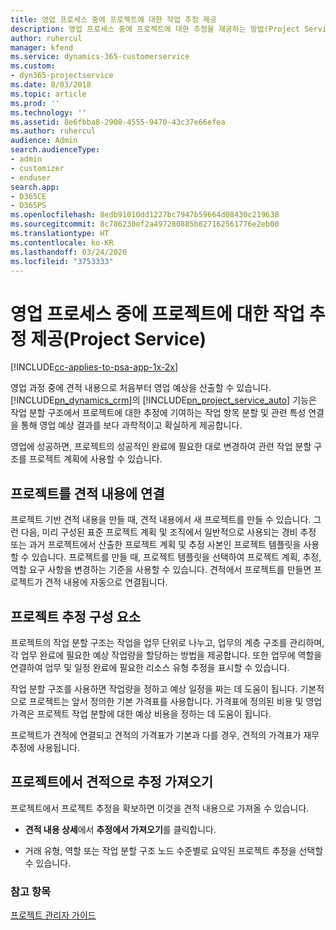 ```yaml
---
title: 영업 프로세스 중에 프로젝트에 대한 작업 추정 제공
description: 영업 프로세스 중에 프로젝트에 대한 추정을 제공하는 방법(Project Service)
author: ruhercul
manager: kfend
ms.service: dynamics-365-customerservice
ms.custom:
- dyn365-projectservice
ms.date: 8/03/2018
ms.topic: article
ms.prod: ''
ms.technology: ''
ms.assetid: 8e6fbba8-2908-4555-9470-43c37e66efea
ms.author: ruhercul
audience: Admin
search.audienceType:
- admin
- customizer
- enduser
search.app:
- D365CE
- D365PS
ms.openlocfilehash: 8edb91010dd1227bc7947b59664d08430c219638
ms.sourcegitcommit: 8c786230ef2a497280885b827162561776e2eb00
ms.translationtype: HT
ms.contentlocale: ko-KR
ms.lasthandoff: 03/24/2020
ms.locfileid: "3753333"
---
```

# <a name="provide-work-estimates-for-a-project-during-the-sales-process-project-service"></a>영업 프로세스 중에 프로젝트에 대한 작업 추정 제공(Project Service)

[!INCLUDE[cc-applies-to-psa-app-1x-2x](../includes/cc-applies-to-psa-app-1x-2x.md)]

영업 과정 중에 견적 내용으로 처음부터 영업 예상을 산출할 수 있습니다. [!INCLUDE[pn_dynamics_crm](../includes/pn-dynamics-crm.md)]의 [!INCLUDE[pn_project_service_auto](../includes/pn-project-service-auto.md)] 기능은 작업 분할 구조에서 프로젝트에 대한 추정에 기여하는 작업 항목 분할 및 관련 특성 연결을 통해 영업 예상 결과를 보다 과학적이고 확실하게 제공합니다.  
  
 영업에 성공하면, 프로젝트의 성공적인 완료에 필요한 대로 변경하여 관련 작업 분할 구조를 프로젝트 계획에 사용할 수 있습니다.  
  
## <a name="link-a-project-to-a-quote-line"></a>프로젝트를 견적 내용에 연결  
 프로젝트 기반 견적 내용을 만들 때, 견적 내용에서 새 프로젝트를 만들 수 있습니다. 그런 다음, 미리 구성된 표준 프로젝트 계획 및 조직에서 일반적으로 사용되는 경비 추정 또는 과거 프로젝트에서 산출한 프로젝트 계획 및 추정 사본인 프로젝트 템플릿을 사용할 수 있습니다. 프로젝트를 만들 때, 프로젝트 템플릿을 선택하여 프로젝트 계획, 추정, 역할 요구 사항을 변경하는 기준을 사용할 수 있습니다. 견적에서 프로젝트를 만들면 프로젝트가 견적 내용에 자동으로 연결됩니다.  
  
## <a name="project-estimate-components"></a>프로젝트 추정 구성 요소  
 프로젝트의 작업 분할 구조는 작업을 업무 단위로 나누고, 업무의 계층 구조를 관리하며, 각 업무 완료에 필요한 예상 작업량을 할당하는 방법을 제공합니다. 또한 업무에 역할을 연결하여 업무 및 일정 완료에 필요한 리소스 유형 추정을 표시할 수 있습니다.  
  
 작업 분할 구조를 사용하면 작업량을 정하고 예상 일정을 짜는 데 도움이 됩니다. 기본적으로 프로젝트는 앞서 정의한 기본 가격표를 사용합니다. 가격표에 정의된 비용 및 영업 가격은 프로젝트 작업 분할에 대한 예상 비용을 정하는 데 도움이 됩니다.  
  
 프로젝트가 견적에 연결되고 견적의 가격표가 기본과 다를 경우, 견적의 가격표가 재무 추정에 사용됩니다.  
  
## <a name="import-estimates-from-a-project-into-a-quote"></a>프로젝트에서 견적으로 추정 가져오기  
 프로젝트에서 프로젝트 추정을 확보하면 이것을 견적 내용으로 가져올 수 있습니다.  
  
-   **견적 내용 상세**에서 **추정에서 가져오기**를 클릭합니다. 

-   거래 유형, 역할 또는 작업 분할 구조 노드 수준별로 요약된 프로젝트 추정을 선택할 수 있습니다.  
  
### <a name="see-also"></a>참고 항목  
 [프로젝트 관리자 가이드](../project-service/project-manager-guide.md)
